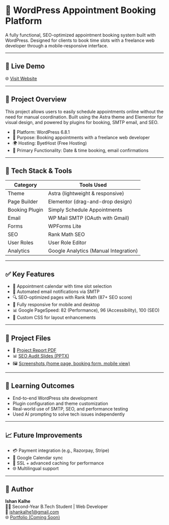 # 📅 WordPress Appointment Booking Platform

A fully functional, SEO-optimized appointment booking system built with WordPress. Designed for clients to book time slots with a freelance web developer through a mobile-responsive interface.

---

## 🚀 Live Demo
🌐 [Visit Website](https://ishankwordpress.byethost7.com)

---

## 📌 Project Overview

This project allows users to easily schedule appointments online without the need for manual coordination. Built using the Astra theme and Elementor for visual design, and powered by plugins for booking, SMTP email, and SEO.

- 🔧 Platform: WordPress 6.8.1
- 🧠 Purpose: Booking appointments with a freelance web developer
- 🌍 Hosting: ByetHost (Free Hosting)
- 📅 Primary Functionality: Date & time booking, email confirmations

---

## 🎨 Tech Stack & Tools

| Category          | Tools Used                           |
|------------------|--------------------------------------|
| Theme            | Astra (lightweight & responsive)     |
| Page Builder     | Elementor (drag-and-drop design)     |
| Booking Plugin   | Simply Schedule Appointments         |
| Email            | WP Mail SMTP (OAuth with Gmail)      |
| Forms            | WPForms Lite                         |
| SEO              | Rank Math SEO                        |
| User Roles       | User Role Editor                     |
| Analytics        | Google Analytics (Manual Integration)|

---

## ✅ Key Features

- 📅 Appointment calendar with time slot selection
- 📧 Automated email notifications via SMTP
- 🔍 SEO-optimized pages with Rank Math (87+ SEO score)
- 📱 Fully responsive for mobile and desktop
- 📊 Google PageSpeed: 82 (Performance), 96 (Accessibility), 100 (SEO)
- 📝 Custom CSS for layout enhancements

---

## 📂 Project Files

- 📄 [Project Report PDF](https://docs.google.com/presentation/d/1eLgPv1Tp1OK4CLpyBMMXbVWd7pkHUn5S/edit?usp=sharing&ouid=116003516371983334784&rtpof=true&sd=true) 
- 📊 [SEO Audit Slides (PPTX)](https://drive.google.com/file/d/1CYk86JnB2NgTct0UsKHuTNuYTnPoiv3o/view?usp=sharing)
- 🖼️ [Screenshots (home page, booking form, mobile view)](https://drive.google.com/file/d/1_Eyw7NCWr7rNsOeozNRuRKkP_HXu_a7B/view?usp=sharing)

---

## 🧠 Learning Outcomes

- End-to-end WordPress site development
- Plugin configuration and theme customization
- Real-world use of SMTP, SEO, and performance testing
- Used AI prompting to solve tech issues independently

---

## 📈 Future Improvements

- 💳 Payment integration (e.g., Razorpay, Stripe)
- 📅 Google Calendar sync
- 🔐 SSL + advanced caching for performance
- 🌐 Multilingual support

---

## 🙌 Author

**Ishan Kalhe**  
🧑‍💻 Second-Year B.Tech Student | Web Developer  
📧 ishankalhe1@gmail.com  
🌐 [Portfolio (Coming Soon)](#)

